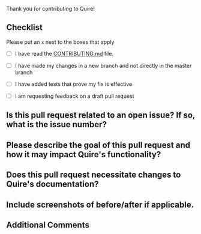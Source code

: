Thank you for contributing to Quire! 

## Checklist 

Please put an `x` next to the boxes that apply

- [ ] I have read the [CONTRIBUTING.md](https://github.com/thegetty/quire/blob/main/CONTRIBUTING.md) file.

- [ ] I have made my changes in a new branch and not directly in the master branch

- [ ] I have added tests that prove my fix is effective

- [ ] I am requesting feedback on a draft pull request


## Is this pull request related to an open issue? If so, what is the issue number?



## Please describe the goal of this pull request and how it may impact Quire's functionality?



## Does this pull request necessitate changes to Quire's documentation?



## Include screenshots of before/after if applicable.



## Additional Comments


